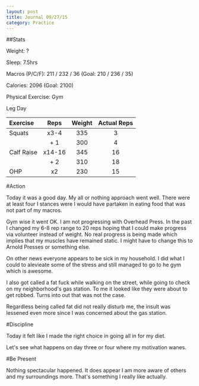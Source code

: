 ```yaml
---
layout: post
title: Journal 09/27/15
category: Practice
---
```


##Stats

Weight: ?

Sleep: 7.5hrs

Macros (P/C/F): 211 / 232 / 36 (Goal: 210 / 236 / 35)

Calories: 2096 (Goal: 2100)

Physical Exercise: Gym

Leg Day

| Exercise         | Reps                | Weight      | Actual Reps |
| :--------------- | :-----------------: | :---------: | :-------: |
| Squats        | x3-4                | 335         | 3 |
|                  | + 1                 | 300         | 4 |
| Calf Raise           | x14-16                | 345         | 16 |
|                  | + 2                 |  310        | 18 |
| OHP | x2                  | 230         | 15 |

#Action

Today it was a good day. My all or nothing approach went well. There were at least four I stances were I would have partaken in eating food that was not part of my macros.

Gym wise it went OK. I am not progressing with Overhead Press. In the past I changed my 6-8 rep range to 20 reps hoping that I could make progress via volunteer instead of weight. No real progress is being made which implies that my muscles have remained static. I might have to change this to Arnold Presses or something else.

On other news everyone appears to be sick in my household. I did what I could to alevieate some of the stress and still managed to go to he gym which is awesome.

I also got called a fat fuck while walking on the street, while going to check on my neighborhood's gas station. To me it looked like they were about to get robbed. Turns into out that was not the case.

Regardless being called fat did not really disturb me, the insult was lessened even more since I was concerned about the gas station.

#Discipline

Today it felt like I made the right choice in going all in for my diet.

Let's see what happens on day three or four where my motivation wanes.

#Be Present

Nothing spectacular happened. It does appear I am more aware of others and my surroundings more. That's something I really like actually.
